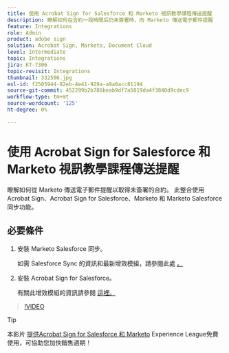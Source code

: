 ```yaml
---
title: 使用 Acrobat Sign for Salesforce 和 Marketo 視訊教學課程傳送提醒
description: 瞭解如何在合約一段時間后仍未簽署時，向 Marketo 傳送電子郵件提醒
feature: Integrations
role: Admin
product: adobe sign
solution: Acrobat Sign, Marketo, Document Cloud
level: Intermediate
topic: Integrations
jira: KT-7306
topic-revisit: Integrations
thumbnail: 332506.jpg
exl-id: f2505944-82eb-4e41-929a-a9a0acc81194
source-git-commit: 452299b2b786beab9df7a5019da4f3840d9cdec9
workflow-type: tm+mt
source-wordcount: '125'
ht-degree: 0%

---
```


# 使用 Acrobat Sign for Salesforce 和 Marketo 視訊教學課程傳送提醒

瞭解如何從 Marketo 傳送電子郵件提醒以取得未簽署的合約。 此整合使用 Acrobat Sign、Acrobat Sign for Salesforce、Marketo 和 Marketo Salesforce 同步功能。

## 必要條件

1. 安裝 Marketo Salesforce 同步。

   如需 Salesforce Sync 的資訊和最新增效模組，請參閱此處 [。](https://experienceleague.adobe.com/docs/marketo/using/product-docs/crm-sync/salesforce-sync/understanding-the-salesforce-sync.html)

1. 安裝 Acrobat Sign for Salesforce。

   有關此增效模組的資訊請參閱 [這裡。](https://helpx.adobe.com/ca/sign/using/salesforce-integration-installation-guide.html)

>[!VIDEO](https://video.tv.adobe.com/v/332506?quality=12&learn=on&hidetitle=true)

>[!TIP]
>
>本影片 [提供Acrobat Sign for Salesforce 和 Marketo](https://experienceleague.adobe.com/?recommended=Sign-U-1-2021.1) Experience League免費使用，可協助您加快銷售週期！

